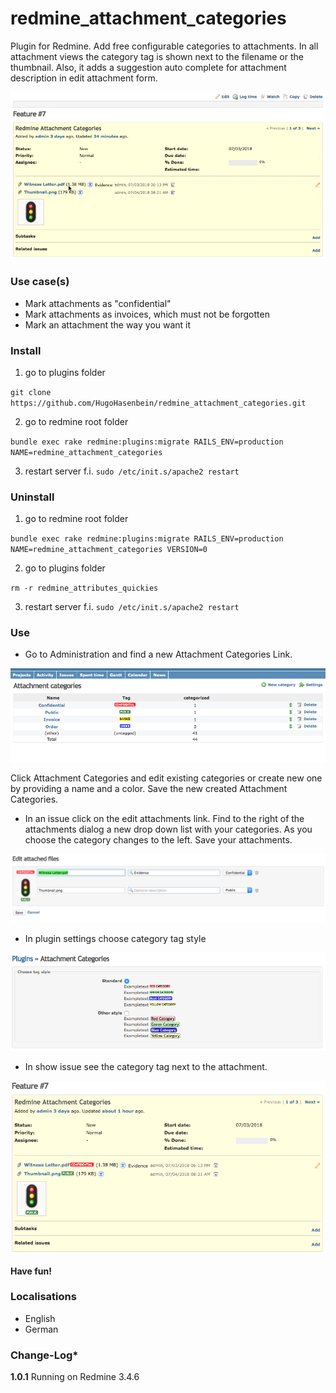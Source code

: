 # redmine_attachment_categories

Plugin for Redmine. Add free configurable categories to attachments. In all attachment views the category tag is shown next to the filename or the thumbnail. Also, it adds a suggestion auto complete for attachment description in edit attachment form.

![GIF that represents a quick overview](/doc/Overview.gif)

### Use case(s)

* Mark attachments as "confidential"
* Mark attachments as invoices, which must not be forgotten
* Mark an attachment the way you want it

### Install

1. go to plugins folder

`git clone https://github.com/HugoHasenbein/redmine_attachment_categories.git`

2. go to redmine root folder

`bundle exec rake redmine:plugins:migrate RAILS_ENV=production NAME=redmine_attachment_categories`

3. restart server f.i.  `sudo /etc/init.s/apache2 restart`

### Uninstall

1. go to redmine root folder

`bundle exec rake redmine:plugins:migrate RAILS_ENV=production NAME=redmine_attachment_categories VERSION=0`

2. go to plugins folder

`rm -r redmine_attributes_quickies`

3. restart server f.i.  `sudo /etc/init.s/apache2 restart`

### Use

* Go to Administration and find a new Attachment Categories Link. 

![PNG that shows edit attachment categories dialog](/doc/EditAttachmentCategories.png)

Click Attachment Categories and edit existing categories or create new one by providing a name and a color. Save the new created Attachment Categories.

* In an issue click on the edit attachments link. Find to the right of the attachments dialog a new drop down list with your categories. As you choose the category changes to the left. Save your attachments.

![PNG that shows edit attachment form](/doc/EditAttachmentsForm.png)

* In plugin settings choose category tag style

![PNG that shows choose category tag style](/doc/ChooseStyle.png)

* In show issue see the category tag next to the attachment.

![PNG that shows issue attachments with tags](/doc/IssueAttachments.png)

**Have fun!**

### Localisations

* English
* German

### Change-Log* 

**1.0.1** Running on Redmine 3.4.6

